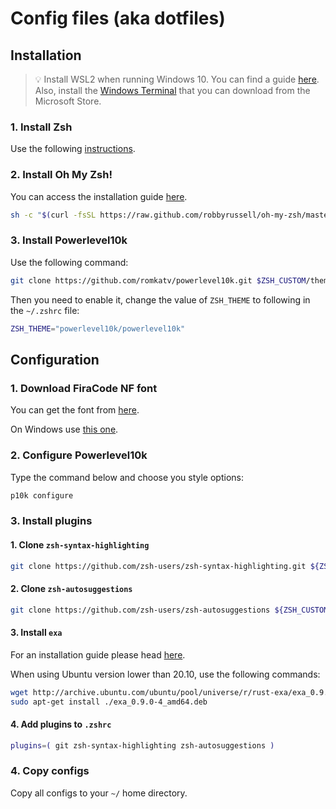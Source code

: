 # Config files (aka dotfiles)

## Installation

> :bulb: Install WSL2 when running Windows 10. You can find a guide [here](https://docs.microsoft.com/pl-pl/windows/wsl/install-win10). Also, install the  [Windows Terminal](https://www.microsoft.com/en-us/p/windows-terminal/9n0dx20hk701?activetab=pivot:overviewtab) that you can download from the Microsoft Store.

### 1. Install Zsh

Use the following [instructions](https://github.com/ohmyzsh/ohmyzsh/wiki/Installing-ZSH).

### 2. Install Oh My Zsh!

You can access the installation guide [here](https://github.com/ohmyzsh/ohmyzsh/wiki/Installing-ZSH).

```zsh
sh -c "$(curl -fsSL https://raw.github.com/robbyrussell/oh-my-zsh/master/tools/install.sh)"
```

### 3. Install Powerlevel10k

Use the following command:

```zsh
git clone https://github.com/romkatv/powerlevel10k.git $ZSH_CUSTOM/themes/powerlevel10k
```

Then you need to enable it, change the value of `ZSH_THEME` to following in the `~/.zshrc` file:

```zsh
ZSH_THEME="powerlevel10k/powerlevel10k"
```

## Configuration

### 1. Download FiraCode NF font

You can get the font from [here](https://github.com/ryanoasis/nerd-fonts/raw/master/patched-fonts/FiraCode/Medium/complete/Fira%20Code%20Medium%20Nerd%20Font%20Complete.ttf).

On Windows use [this one](https://github.com/ryanoasis/nerd-fonts/raw/master/patched-fonts/FiraCode/Medium/complete/Fira%20Code%20Medium%20Nerd%20Font%20Complete%20Windows%20Compatible.ttf).

### 2. Configure Powerlevel10k

Type the command below and choose you style options:

```zsh
p10k configure
```

### 3. Install plugins

#### 1. Clone `zsh-syntax-highlighting`

```zsh
git clone https://github.com/zsh-users/zsh-syntax-highlighting.git ${ZSH_CUSTOM:-~/.oh-my-zsh/custom}/plugins/zsh-syntax-highlighting
```

#### 2. Clone `zsh-autosuggestions`

```zsh
git clone https://github.com/zsh-users/zsh-autosuggestions ${ZSH_CUSTOM:-~/.oh-my-zsh/custom}/plugins/zsh-autosuggestions
```

#### 3. Install `exa`

For an installation guide please head [here](https://the.exa.website/install).

When using Ubuntu version lower than 20.10, use the following commands:

```zsh
wget http://archive.ubuntu.com/ubuntu/pool/universe/r/rust-exa/exa_0.9.0-4_amd64.deb
sudo apt-get install ./exa_0.9.0-4_amd64.deb
```

#### 4. Add plugins to `.zshrc`

```zsh
plugins=( git zsh-syntax-highlighting zsh-autosuggestions )
```

### 4. Copy configs

Copy all configs to your `~/` home directory.
